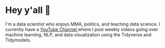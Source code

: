 # Hey y'all :wave:

I'm a data scientist who enjoys MMA, politics, and teaching data science. I currently have a <a href="https://www.youtube.com/c/AndrewCouch/">YouTube Channel </a> where I post weekly videos going over machine learning, NLP, and data visualization using the Tidyverse and Tidymodels. 
